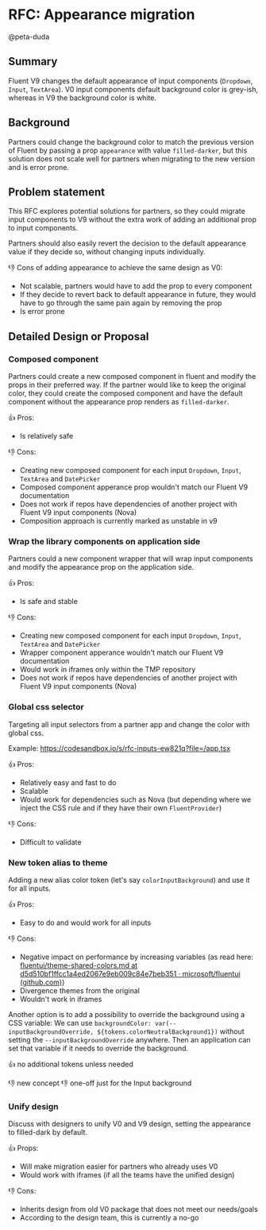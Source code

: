 # RFC: Appearance migration

@peta-duda

## Summary

Fluent V9 changes the default appearance of input components (`Dropdown`, `Input`, `TextArea`). V0 input components default background color is grey-ish, whereas in V9 the background color is white.

## Background

Partners could change the background color to match the previous version of Fluent by passing a prop `appearance` with value `filled-darker`, but this solution does not scale well for partners when migrating to the new version and is error prone.

## Problem statement

This RFC explores potential solutions for partners, so they could migrate input components to V9 without the extra work of adding an additional prop to input components.

Partners should also easily revert the decision to the default appearance value if they decide so, without changing inputs individually.

👎 Cons of adding appearance to achieve the same design as V0:

- Not scalable, partners would have to add the prop to every component
- If they decide to revert back to default appearance in future, they would have to go through the same pain again by removing the prop
- Is error prone

## Detailed Design or Proposal

### Composed component

Partners could create a new composed component in fluent and modify the props in their preferred way. If the partner would like to keep the original color, they could create the composed component and have the default component without the appearance prop renders as `filled-darker`.

👍 Pros:

- Is relatively safe

👎 Cons:

- Creating new composed component for each input `Dropdown`, `Input`, `TextArea` and `DatePicker`
- Composed component apperance prop wouldn't match our Fluent V9 documentation
- Does not work if repos have dependencies of another project with Fluent V9 input components (Nova)
- Composition approach is currently marked as unstable in v9

### Wrap the library components on application side

Partners could a new component wrapper that will wrap input components and modify the appearance prop on the application side.

👍 Pros:

- Is safe and stable

👎 Cons:

- Creating new composed component for each input `Dropdown`, `Input`, `TextArea` and `DatePicker`
- Wrapper component apperance wouldn't match our Fluent V9 documentation
- Would work in iframes only within the TMP repository
- Does not work if repos have dependencies of another project with Fluent V9 input components (Nova)

### Global css selector

Targeting all input selectors from a partner app and change the color with global css.

Example: https://codesandbox.io/s/rfc-inputs-ew821q?file=/app.tsx

👍 Pros:

- Relatively easy and fast to do
- Scalable
- Would work for dependencies such as Nova (but depending where we inject the CSS rule and if they have their own `FluentProvider`)

👎 Cons:

- Difficult to validate

### New token alias to theme

Adding a new alias color token (let's say `colorInputBackground`) and use it for all inputs.

👍 Pros:

- Easy to do and would work for all inputs

👎 Cons:

- Negative impact on performance by increasing variables (as read here: [fluentui/theme-shared-colors.md at d5d510bf1ffcc1a4ed2067e9eb009c84e7beb351 · microsoft/fluentui (github.com)](https://github.com/microsoft/fluentui/blob/d5d510bf1ffcc1a4ed2067e9eb009c84e7beb351/rfcs/react-components/convergence/theme-shared-colors.md))
- Divergence themes from the original
- Wouldn't work in iframes

Another option is to add a possibility to override the background using a CSS variable:
We can use `backgroundColor: var(--inputBackgroundOverride, ${tokens.colorNeutralBackground1})` without setting the `--inputBackgroundOverride` anywhere. Then an application can set that variable if it needs to override the background.

👍 no additional tokens unless needed

👎 new concept
👎 one-off just for the Input background

### Unify design

Discuss with designers to unify V0 and V9 design, setting the appearance to filled-dark by default.

👍 Props:

- Will make migration easier for partners who already uses V0
- Would work with iframes (if all the teams have the unified design)

👎 Cons:

- Inherits design from old V0 package that does not meet our needs/goals
- According to the design team, this is currently a no-go
